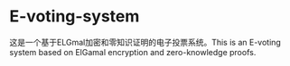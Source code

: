 # E-voting-system
这是一个基于ELGmal加密和零知识证明的电子投票系统。This is an E-voting system based on ElGamal encryption and zero-knowledge proofs.
